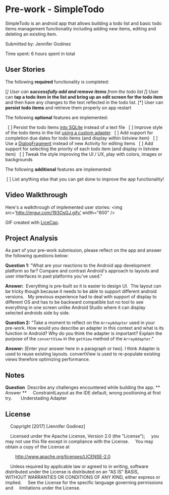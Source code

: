 # Pre-work - SimpleTodo

SimpleTodo is an android app that allows building a todo list and basic todo items management functionality including adding new items, editing and deleting an existing item.

Submitted by: Jennifer Godinez

Time spent: 6 hours spent in total

## User Stories

The following **required** functionality is completed:

[*] User can **successfully add and remove items** from the todo list
[*] User can **tap a todo item in the list and bring up an edit screen for the todo item** and then have any changes to the text reflected in the todo list.
[*] User can **persist todo items** and retrieve them properly on app restart

The following **optional** features are implemented:

  [ ] Persist the todo items [into SQLite](http://guides.codepath.com/android/Persisting-Data-to-the-Device#sqlite) instead of a text file
  [ ] Improve style of the todo items in the list [using a custom adapter](http://guides.codepath.com/android/Using-an-ArrayAdapter-with-ListView)
  [ ] Add support for completion due dates for todo items (and display within listview item)
  [ ] Use a [DialogFragment](http://guides.codepath.com/android/Using-DialogFragment) instead of new Activity for editing items
  [ ] Add support for selecting the priority of each todo item (and display in listview item)
  [ ] Tweak the style improving the UI / UX, play with colors, images or backgrounds

The following **additional** features are implemented:

 [ ] List anything else that you can get done to improve the app functionality!

## Video Walkthrough

Here's a walkthrough of implemented user stories:
<img src='http://imgur.com/193OsGJ.gifv’ width="600" />

GIF created with [LiceCap](http://www.cockos.com/licecap/).

## Project Analysis

As part of your pre-work submission, please reflect on the app and answer the following questions below:

**Question 1:** "What are your reactions to the Android app development platform so far? Compare and contrast Android's approach to layouts and user interfaces in past platforms you've used."

**Answer:** 
Everything is pre-built so it is easier to design UI.  The layout can be tricky though because it needs to be able to support different android versions.   My previous experience had to deal with support of display to different OS and has to be backward compatible but no tool to see everything in one screen unlike Android Studio where it can display selected androids side by side.


**Question 2:** "Take a moment to reflect on the `ArrayAdapter` used in your pre-work. How would you describe an adapter in this context and what is its function in Android? Why do you think the adapter is important? Explain the purpose of the `convertView` in the `getView` method of the `ArrayAdapter`."

**Answer:** [Enter your answer here in a paragraph or two].
I think Adapter is used to reuse existing layouts.  convertView is used to re-populate existing views therefore optimizing performance.

## Notes

**Question**  Describe any challenges encountered while building the app.
** Answer **
    ConstraintLayout as the IDE default, wrong positioning at first try.  
    Understading Adapter

## License

    Copyright [2017] [Jennifer Godinez]

    Licensed under the Apache License, Version 2.0 (the "License");
    you may not use this file except in compliance with the License.
    You may obtain a copy of the License at

        http://www.apache.org/licenses/LICENSE-2.0

    Unless required by applicable law or agreed to in writing, software
    distributed under the License is distributed on an "AS IS" BASIS,
    WITHOUT WARRANTIES OR CONDITIONS OF ANY KIND, either express or implied.
    See the License for the specific language governing permissions and
    limitations under the License.


